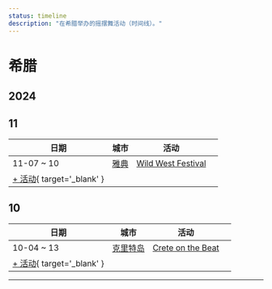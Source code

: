 ```yaml
---
status: timeline
description: "在希腊举办的摇摆舞活动（时间线）。"
---
```


# 希腊

## 2024

## 11

| 日期 | 城市 | 活动 | |
| --- | --- | --- | --- |
| 11-07 ~ 10 | [雅典](by_city.md#athens) | [Wild West Festival](wild-west-festival-2024.md) |  |
| [+ 活动](https://github.com/swingdance/events/issues/new?assignees=&labels=add+event&projects=&template=02-add_entity.yml&title=%5B2024%2Fel_GR%5D%20%3CName%3E&region=el_GR&province=&city=&org_id=&date_starts=2024-11-&date_ends=2024-11-){ target='_blank' }

## 10

| 日期 | 城市 | 活动 | |
| --- | --- | --- | --- |
| 10-04 ~ 13 | [克里特岛](by_city.md#crete) | [Crete on the Beat](crete-on-the-beat-2024.md) |  |
| [+ 活动](https://github.com/swingdance/events/issues/new?assignees=&labels=add+event&projects=&template=02-add_entity.yml&title=%5B2024%2Fel_GR%5D%20%3CName%3E&region=el_GR&province=&city=&org_id=&date_starts=2024-10-&date_ends=2024-10-){ target='_blank' }

---

